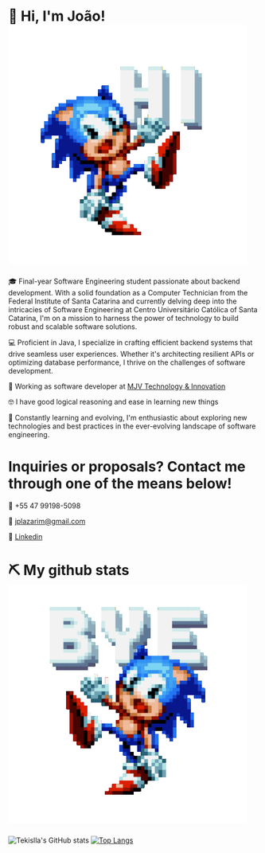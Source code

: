 
# 👋 Hi, I'm João! ![sonic hi](https://github.com/Tekislla/Tekislla/blob/main/sonic%20hi.gif)


🎓 Final-year Software Engineering student passionate about backend development. With a solid foundation as a Computer Technician from the Federal Institute of Santa Catarina and currently delving deep into the intricacies of Software Engineering at Centro Universitário Católica of Santa Catarina, I'm on a mission to harness the power of technology to build robust and scalable software solutions.

💻 Proficient in Java, I specialize in crafting efficient backend systems that drive seamless user experiences. Whether it's architecting resilient APIs or optimizing database performance, I thrive on the challenges of software development.

💼 Working as software developer at <a href="[https://www.arquivei.com.br](https://www.mjvinnovation.com)">MJV Technology & Innovation</a>

🤓 I have good logical reasoning and ease in learning new things

🌱 Constantly learning and evolving, I'm enthusiastic about exploring new technologies and best practices in the ever-evolving landscape of software engineering.


# Inquiries or proposals? Contact me through one of the means below!
📲 +55 47 99198-5098

📩 jplazarim@gmail.com

👥 <a href="https://www.linkedin.com/in/joão-pedro-lazarim-de-souza-819a4320a/">Linkedin</a>


# ⛏ My github stats ![sonic bye](https://github.com/Tekislla/Tekislla/blob/main/sonic%20bye.gif)


![Tekislla's GitHub stats](https://github-readme-stats.vercel.app/api?username=tekislla&show_icons=true&theme=tokyonight) [![Top Langs](https://github-readme-stats.vercel.app/api/top-langs/?username=tekislla&layout=compact&theme=tokyonight)](https://github.com/anuraghazra/github-readme-stats)

